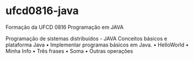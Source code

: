 # ufcd0816-java
Formação da UFCD 0816 Programação em JAVA 

Programação de sistemas distribuídos - JAVA
Conceitos básicos e plataforma Java
• Implementar programas básicos em Java.
• HelloWorld
• Minha Info
• Três frases
• Soma
• Outras operações




